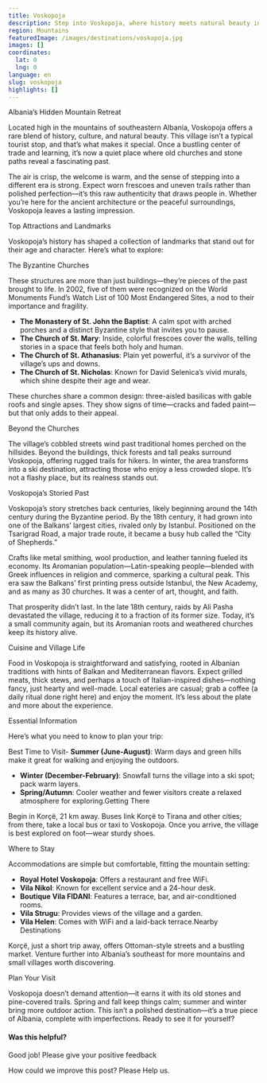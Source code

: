 ```yaml
---
title: Voskopoja
description: Step into Voskopoja, where history meets natural beauty in a serene Albanian village.
region: Mountains
featuredImage: /images/destinations/voskopoja.jpg
images: []
coordinates:
  lat: 0
  lng: 0
language: en
slug: voskopoja
highlights: []
---
```


Albania’s Hidden Mountain Retreat

Located high in the mountains of southeastern Albania, Voskopoja offers a rare blend of history, culture, and natural beauty. This village isn’t a typical tourist stop, and that’s what makes it special. Once a bustling center of trade and learning, it’s now a quiet place where old churches and stone paths reveal a fascinating past.

The air is crisp, the welcome is warm, and the sense of stepping into a different era is strong. Expect worn frescoes and uneven trails rather than polished perfection—it’s this raw authenticity that draws people in. Whether you’re here for the ancient architecture or the peaceful surroundings, Voskopoja leaves a lasting impression.

Top Attractions and Landmarks

Voskopoja’s history has shaped a collection of landmarks that stand out for their age and character. Here’s what to explore:

The Byzantine Churches

These structures are more than just buildings—they’re pieces of the past brought to life. In 2002, five of them were recognized on the World Monuments Fund’s Watch List of 100 Most Endangered Sites, a nod to their importance and fragility.

-   **The Monastery of St. John the Baptist**: A calm spot with arched porches and a distinct Byzantine style that invites you to pause.
-   **The Church of St. Mary**: Inside, colorful frescoes cover the walls, telling stories in a space that feels both holy and human.
-   **The Church of St. Athanasius**: Plain yet powerful, it’s a survivor of the village’s ups and downs.
-   **The Church of St. Nicholas**: Known for David Selenica’s vivid murals, which shine despite their age and wear.

These churches share a common design: three-aisled basilicas with gable roofs and single apses. They show signs of time—cracks and faded paint—but that only adds to their appeal.

Beyond the Churches

The village’s cobbled streets wind past traditional homes perched on the hillsides. Beyond the buildings, thick forests and tall peaks surround Voskopoja, offering rugged trails for hikers. In winter, the area transforms into a ski destination, attracting those who enjoy a less crowded slope. It’s not a flashy place, but its realness stands out.

Voskopoja’s Storied Past

Voskopoja’s story stretches back centuries, likely beginning around the 14th century during the Byzantine period. By the 18th century, it had grown into one of the Balkans’ largest cities, rivaled only by Istanbul. Positioned on the Tsarigrad Road, a major trade route, it became a busy hub called the “City of Shepherds.”

Crafts like metal smithing, wool production, and leather tanning fueled its economy. Its Aromanian population—Latin-speaking people—blended with Greek influences in religion and commerce, sparking a cultural peak. This era saw the Balkans’ first printing press outside Istanbul, the New Academy, and as many as 30 churches. It was a center of art, thought, and faith.

That prosperity didn’t last. In the late 18th century, raids by Ali Pasha devastated the village, reducing it to a fraction of its former size. Today, it’s a small community again, but its Aromanian roots and weathered churches keep its history alive.

Cuisine and Village Life

Food in Voskopoja is straightforward and satisfying, rooted in Albanian traditions with hints of Balkan and Mediterranean flavors. Expect grilled meats, thick stews, and perhaps a touch of Italian-inspired dishes—nothing fancy, just hearty and well-made. Local eateries are casual; grab a coffee (a daily ritual done right here) and enjoy the moment. It’s less about the plate and more about the experience.

Essential Information

Here’s what you need to know to plan your trip:

Best Time to Visit-   **Summer (June-August)**: Warm days and green hills make it great for walking and enjoying the outdoors.
-   **Winter (December-February)**: Snowfall turns the village into a ski spot; pack warm layers.
-   **Spring/Autumn**: Cooler weather and fewer visitors create a relaxed atmosphere for exploring.Getting There

Begin in Korçë, 21 km away. Buses link Korçë to Tirana and other cities; from there, take a local bus or taxi to Voskopoja. Once you arrive, the village is best explored on foot—wear sturdy shoes.

Where to Stay

Accommodations are simple but comfortable, fitting the mountain setting:

-   **Royal Hotel Voskopoja**: Offers a restaurant and free WiFi.
-   **Vila Nikol**: Known for excellent service and a 24-hour desk.
-   **Boutique Vila FIDANI**: Features a terrace, bar, and air-conditioned rooms.
-   **Vila Strugu**: Provides views of the village and a garden.
-   **Vila Helen**: Comes with WiFi and a laid-back terrace.Nearby Destinations

Korçë, just a short trip away, offers Ottoman-style streets and a bustling market. Venture further into Albania’s southeast for more mountains and small villages worth discovering.

Plan Your Visit

Voskopoja doesn’t demand attention—it earns it with its old stones and pine-covered trails. Spring and fall keep things calm; summer and winter bring more outdoor action. This isn’t a polished destination—it’s a true piece of Albania, complete with imperfections. Ready to see it for yourself?

#### Was this helpful?

 

Good job! Please give your positive feedback

How could we improve this post? Please Help us.